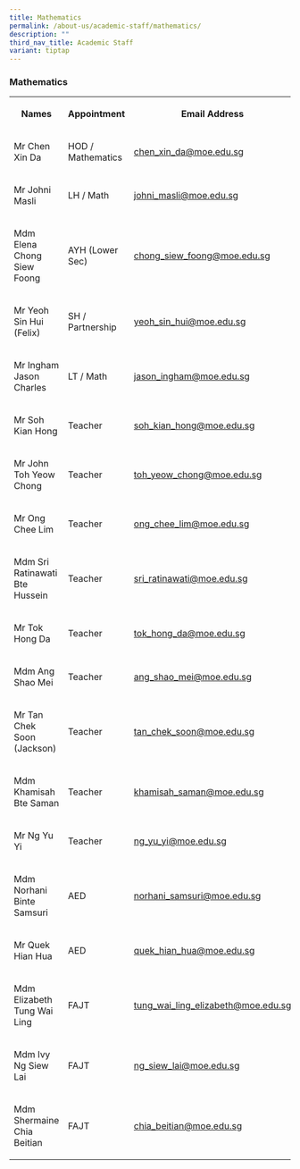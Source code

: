 ```yaml
---
title: Mathematics
permalink: /about-us/academic-staff/mathematics/
description: ""
third_nav_title: Academic Staff
variant: tiptap
---
```

<h3><strong>Mathematics</strong></h3>
<table style="minWidth: 75px">
<colgroup>
<col>
<col>
<col>
</colgroup>
<tbody>
<tr>
<th rowspan="1" colspan="1">
<p>Names</p>
</th>
<th rowspan="1" colspan="1">
<p>Appointment</p>
</th>
<th rowspan="1" colspan="1">
<p>Email Address</p>
</th>
</tr>
<tr>
<td rowspan="1" colspan="1">
<p>Mr Chen Xin Da</p>
</td>
<td rowspan="1" colspan="1">
<p>HOD / Mathematics</p>
</td>
<td rowspan="1" colspan="1">
<p><a href="mailto:chen_xin_da@moe.edu.sg" rel="noopener noreferrer nofollow" target="_blank">chen_xin_da@moe.edu.sg</a>
</p>
</td>
</tr>
<tr>
<td rowspan="1" colspan="1">
<p>Mr Johni Masli</p>
</td>
<td rowspan="1" colspan="1">
<p>LH / Math</p>
</td>
<td rowspan="1" colspan="1">
<p><a href="mailto:johni_masli@moe.edu.sg" rel="noopener noreferrer nofollow" target="_blank">johni_masli@moe.edu.sg</a>
</p>
</td>
</tr>
<tr>
<td rowspan="1" colspan="1">
<p>Mdm Elena Chong Siew Foong</p>
</td>
<td rowspan="1" colspan="1">
<p>AYH (Lower Sec)</p>
</td>
<td rowspan="1" colspan="1">
<p><a href="mailto:chong_siew_foong@moe.edu.sg" rel="noopener noreferrer nofollow" target="_blank">chong_siew_foong@moe.edu.sg</a>
</p>
</td>
</tr>
<tr>
<td rowspan="1" colspan="1">
<p>Mr Yeoh Sin Hui (Felix)</p>
</td>
<td rowspan="1" colspan="1">
<p>SH / Partnership</p>
</td>
<td rowspan="1" colspan="1">
<p><a href="mailto:yeoh_sin_hui@moe.edu.sg" rel="noopener noreferrer nofollow" target="_blank">yeoh_sin_hui@moe.edu.sg</a>
</p>
</td>
</tr>
<tr>
<td rowspan="1" colspan="1">
<p>Mr Ingham Jason Charles</p>
</td>
<td rowspan="1" colspan="1">
<p>LT / Math</p>
</td>
<td rowspan="1" colspan="1">
<p><a href="mailto:jason_ingham@moe.edu.sg" rel="noopener noreferrer nofollow" target="_blank">jason_ingham@moe.edu.sg</a>
</p>
</td>
</tr>
<tr>
<td rowspan="1" colspan="1">
<p>Mr Soh Kian Hong</p>
</td>
<td rowspan="1" colspan="1">
<p>Teacher</p>
</td>
<td rowspan="1" colspan="1">
<p><a href="mailto:soh_kian_hong@moe.edu.sg" rel="noopener noreferrer nofollow" target="_blank">soh_kian_hong@moe.edu.sg</a>
</p>
</td>
</tr>
<tr>
<td rowspan="1" colspan="1">
<p>Mr John Toh Yeow Chong</p>
</td>
<td rowspan="1" colspan="1">
<p>Teacher</p>
</td>
<td rowspan="1" colspan="1">
<p><a href="mailto:toh_yeow_chong@moe.edu.sg" rel="noopener noreferrer nofollow" target="_blank">toh_yeow_chong@moe.edu.sg</a>
</p>
</td>
</tr>
<tr>
<td rowspan="1" colspan="1">
<p>Mr Ong Chee Lim</p>
</td>
<td rowspan="1" colspan="1">
<p>Teacher</p>
</td>
<td rowspan="1" colspan="1">
<p><a href="mailto:ong_chee_lim@moe.edu.sg" rel="noopener noreferrer nofollow" target="_blank">ong_chee_lim@moe.edu.sg</a>
</p>
</td>
</tr>
<tr>
<td rowspan="1" colspan="1">
<p>Mdm Sri Ratinawati Bte Hussein</p>
</td>
<td rowspan="1" colspan="1">
<p>Teacher</p>
</td>
<td rowspan="1" colspan="1">
<p><a href="mailto:sri_ratinawati@moe.edu.sg" rel="noopener noreferrer nofollow" target="_blank">sri_ratinawati@moe.edu.sg</a>
</p>
</td>
</tr>
<tr>
<td rowspan="1" colspan="1">
<p>Mr Tok Hong Da</p>
</td>
<td rowspan="1" colspan="1">
<p>Teacher</p>
</td>
<td rowspan="1" colspan="1">
<p><a href="mailto:tok_hong_da@moe.edu.sg" rel="noopener noreferrer nofollow" target="_blank">tok_hong_da@moe.edu.sg</a>
</p>
</td>
</tr>
<tr>
<td rowspan="1" colspan="1">
<p>Mdm Ang Shao Mei</p>
</td>
<td rowspan="1" colspan="1">
<p>Teacher</p>
</td>
<td rowspan="1" colspan="1">
<p><a href="mailto:ang_shao_me@moe.edu.sg" rel="noopener noreferrer nofollow" target="_blank">ang_shao_mei@moe.edu.sg</a>
</p>
</td>
</tr>
<tr>
<td rowspan="1" colspan="1">
<p>Mr Tan Chek Soon (Jackson)</p>
</td>
<td rowspan="1" colspan="1">
<p>Teacher</p>
</td>
<td rowspan="1" colspan="1">
<p><a href="mailto:tan_chek_soon@moe.edu.sg" rel="noopener noreferrer nofollow" target="_blank">tan_chek_soon@moe.edu.sg</a>
</p>
</td>
</tr>
<tr>
<td rowspan="1" colspan="1">
<p>Mdm Khamisah Bte Saman</p>
</td>
<td rowspan="1" colspan="1">
<p>Teacher</p>
</td>
<td rowspan="1" colspan="1">
<p><a href="mailto:khamisah_saman@moe.edu.sg" rel="noopener noreferrer nofollow" target="_blank">khamisah_saman@moe.edu.sg</a>
</p>
</td>
</tr>
<tr>
<td rowspan="1" colspan="1">
<p>Mr Ng Yu Yi</p>
</td>
<td rowspan="1" colspan="1">
<p>Teacher</p>
</td>
<td rowspan="1" colspan="1">
<p><a href="mailto:ng_yu_yi@moe.edu.sg" rel="noopener noreferrer nofollow" target="_blank">ng_yu_yi@moe.edu.sg</a>
</p>
</td>
</tr>
<tr>
<td rowspan="1" colspan="1">
<p>Mdm Norhani Binte Samsuri</p>
</td>
<td rowspan="1" colspan="1">
<p>AED</p>
</td>
<td rowspan="1" colspan="1">
<p><a href="mailto:norhani_samsuri@moe.edu.sg@moe.edu.sg" rel="noopener noreferrer nofollow" target="_blank">norhani_samsuri@moe.edu.sg</a>
</p>
</td>
</tr>
<tr>
<td rowspan="1" colspan="1">
<p>Mr Quek Hian Hua</p>
</td>
<td rowspan="1" colspan="1">
<p>AED</p>
</td>
<td rowspan="1" colspan="1">
<p><a href="mailto:quek_hian_hua@moe.edu.sg" rel="noopener noreferrer nofollow" target="_blank">quek_hian_hua@moe.edu.sg</a>
</p>
</td>
</tr>
<tr>
<td rowspan="1" colspan="1">
<p>Mdm Elizabeth Tung Wai Ling</p>
</td>
<td rowspan="1" colspan="1">
<p>FAJT</p>
</td>
<td rowspan="1" colspan="1">
<p><a href="mailto:tung_wai_ling_elizabeth@moe.edu.sg" rel="noopener noreferrer nofollow" target="_blank">tung_wai_ling_elizabeth@moe.edu.sg</a>
</p>
</td>
</tr>
<tr>
<td rowspan="1" colspan="1">
<p>Mdm Ivy Ng Siew Lai</p>
</td>
<td rowspan="1" colspan="1">
<p>FAJT</p>
</td>
<td rowspan="1" colspan="1">
<p><a href="mailto:ng_siew_lai@moe.edu.sg" rel="noopener noreferrer nofollow" target="_blank">ng_siew_lai@moe.edu.sg</a>
</p>
</td>
</tr>
<tr>
<td rowspan="1" colspan="1">
<p>Mdm Shermaine Chia Beitian</p>
</td>
<td rowspan="1" colspan="1">
<p>FAJT</p>
</td>
<td rowspan="1" colspan="1">
<p><a href="mailto:chia_beitian@moe.edu.sg" rel="noopener noreferrer nofollow" target="_blank">chia_beitian@moe.edu.sg</a>
</p>
</td>
</tr>
</tbody>
</table>
<p></p>